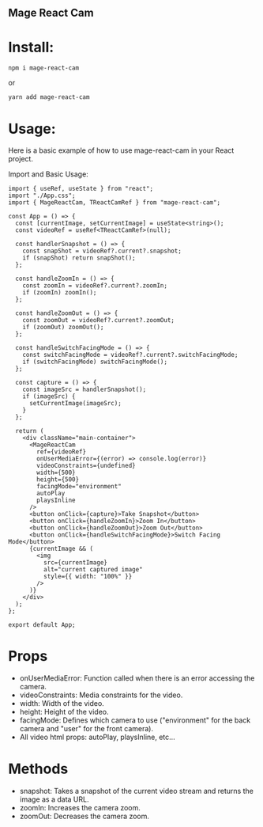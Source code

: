 ## Mage React Cam

# Install:

`npm i mage-react-cam`

or

`yarn add mage-react-cam`

# Usage:

Here is a basic example of how to use mage-react-cam in your React project.

Import and Basic Usage:

```
import { useRef, useState } from "react";
import "./App.css";
import { MageReactCam, TReactCamRef } from "mage-react-cam";

const App = () => {
  const [currentImage, setCurrentImage] = useState<string>();
  const videoRef = useRef<TReactCamRef>(null);

  const handlerSnapshot = () => {
    const snapShot = videoRef?.current?.snapshot;
    if (snapShot) return snapShot();
  };

  const handleZoomIn = () => {
    const zoomIn = videoRef?.current?.zoomIn;
    if (zoomIn) zoomIn();
  };

  const handleZoomOut = () => {
    const zoomOut = videoRef?.current?.zoomOut;
    if (zoomOut) zoomOut();
  };

  const handleSwitchFacingMode = () => {
    const switchFacingMode = videoRef?.current?.switchFacingMode;
    if (switchFacingMode) switchFacingMode();
  };

  const capture = () => {
    const imageSrc = handlerSnapshot();
    if (imageSrc) {
      setCurrentImage(imageSrc);
    }
  };

  return (
    <div className="main-container">
      <MageReactCam
        ref={videoRef}
        onUserMediaError={(error) => console.log(error)}
        videoConstraints={undefined}
        width={500}
        height={500}
        facingMode="environment"
        autoPlay
        playsInline
      />
      <button onClick={capture}>Take Snapshot</button>
      <button onClick={handleZoomIn}>Zoom In</button>
      <button onClick={handleZoomOut}>Zoom Out</button>
      <button onClick={handleSwitchFacingMode}>Switch Facing Mode</button>
      {currentImage && (
        <img
          src={currentImage}
          alt="current captured image"
          style={{ width: "100%" }}
        />
      )}
    </div>
  );
};

export default App;
```

# Props

- onUserMediaError: Function called when there is an error accessing the camera.
- videoConstraints: Media constraints for the video.
- width: Width of the video.
- height: Height of the video.
- facingMode: Defines which camera to use ("environment" for the back camera and "user" for the front camera).
- All video html props: autoPlay, playsInline, etc...

# Methods

- snapshot: Takes a snapshot of the current video stream and returns the image as a data URL.
- zoomIn: Increases the camera zoom.
- zoomOut: Decreases the camera zoom.
